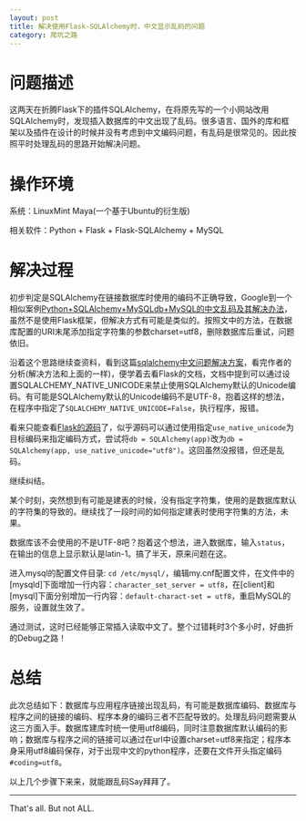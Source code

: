 ```yaml
---
layout: post
title: 解决使用Flask-SQLAlchemy时，中文显示乱码的问题
category: 爬坑之路
---
```


# 问题描述

这两天在折腾Flask下的插件SQLAlchemy，在将原先写的一个小网站改用SQLAlchemy时，发现插入数据库的中文出现了乱码。很多语言、国外的库和框架以及插件在设计的时候并没有考虑到中文编码问题，有乱码是很常见的。因此按照平时处理乱码的思路开始解决问题。

# 操作环境

系统：LinuxMint Maya(一个基于Ubuntu的衍生版)

相关软件：Python + Flask + Flask-SQLAlchemy + MySQL

# 解决过程

初步判定是SQLAlchemy在链接数据库时使用的编码不正确导致，Google到一个相似案例[Python+SQLAlchemy+MySQLdb+MySQL的中文乱码及其解决办法](http://biancheng.dnbcw.info/mysql/357779.html)，虽然不是使用Flask框架，但解决方式有可能是类似的。按照文中的方法，在数据库配置的URI末尾添加指定字符集的参数charset=utf8，删除数据库后重试，问题依旧。

沿着这个思路继续查资料，看到这篇[sqlalchemy中文问题解决方案](http://firefish.blog.51cto.com/298258/112794)，看完作者的分析(解决方法和上面的一样)，便学着去看Flask的文档，文档中提到可以通过设置SQLALCHEMY_NATIVE_UNICODE来禁止使用SQLAlchemy默认的Unicode编码。有可能是SQLAlchemy默认的Unicode编码不是UTF-8，抱着这样的想法，在程序中指定了`SQLALCHEMY_NATIVE_UNICODE=False`，执行程序，报错。

看来只能查看[Flask的源码](https://github.com/mitsuhiko/flask-sqlalchemy/blob/master/flask_sqlalchemy/__init__.py)了，似乎源码可以通过使用指定`use_native_unicode`为目标编码来指定编码方式，尝试将`db = SQLAlchemy(app)`改为`db = SQLAlchemy(app, use_native_unicode="utf8")`。这回虽然没报错，但还是乱码。

继续纠结。

某个时刻，突然想到有可能是建表的时候，没有指定字符集，使用的是数据库默认的字符集的导致的。继续找了一段时间的如何指定建表时使用字符集的方法，未果。

数据库该不会使用的不是UTF-8吧？抱着这个想法，进入数据库，输入`status`，在输出的信息上显示默认是latin-1。搞了半天，原来问题在这。

进入mysql的配置文件目录: `cd /etc/mysql/`，编辑my.cnf配置文件，在文件中的[mysqld]下面增加一行内容：`character_set_server = utf8`，在[client]和[mysql]下面分别增加一行内容：`default-charact-set = utf8`，重启MySQL的服务，设置就生效了。

通过测试，这时已经能够正常插入读取中文了。整个过错耗时3个多小时，好曲折的Debug之路！

# 总结

此次总结如下：数据库与应用程序链接出现乱码，有可能是数据库编码、数据库与程序之间的链接的编码、程序本身的编码三者不匹配导致的。处理乱码问题需要从这三方面入手。数据库建库时统一使用utf8编码，同时注意数据库默认编码的影响；数据库与程序之间的链接可以通过在url中设置charset=utf8来指定；程序本身采用utf8编码保存，对于出现中文的python程序，还要在文件开头指定编码`#coding=utf8`。

以上几个步骤下来来，就能跟乱码Say拜拜了。

---
That's all. But not ALL.
